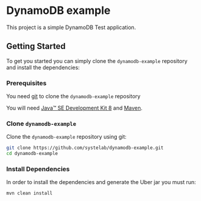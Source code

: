 
# DynamoDB example

This project is a simple DynamoDB Test application.


## Getting Started

To get you started you can simply clone the `dynamodb-example` repository and install the dependencies:

### Prerequisites

You need [git][git] to clone the `dynamodb-example` repository

You will need [Java™ SE Development Kit 8][jdk-download] and [Maven][maven].

### Clone `dynamodb-example`

Clone the `dynamodb-example` repository using git:

```bash
git clone https://github.com/systelab/dynamodb-example.git
cd dynamodb-example
```

### Install Dependencies

In order to install the dependencies and generate the Uber jar you must run:

```bash
mvn clean install
```


[git]: https://git-scm.com/
[maven]: https://maven.apache.org/download.cgi
[jdk-download]: http://www.oracle.com/technetwork/java/javase/downloads


